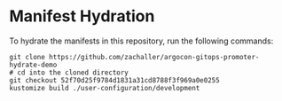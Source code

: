 # Manifest Hydration

To hydrate the manifests in this repository, run the following commands:

```shell
git clone https://github.com/zachaller/argocon-gitops-promoter-hydrate-demo
# cd into the cloned directory
git checkout 52f70d25f9784d1831a31cd8788f3f969a0e0255
kustomize build ./user-configuration/development
```
